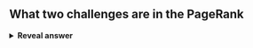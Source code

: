 ## What two challenges are in the PageRank
<details>
<summary><b>Reveal answer</b></summary>
1. Sink Pages (absorb all connections)<br>2. Cycle Pages (loop)
</details>
